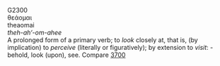 <body>
  <p>G2300<br>  θεάομαι  <br> theaomai  <br><i>theh-ah‘-om-ahee </i><br>A prolonged form of a primary verb; to <i>look</i> closely at, that is, (by implication) to <i>perceive</i> (literally or figuratively); by extension to <i>visit</i>: - behold, look (upon), see. Compare <a href="g3700.htm">3700</a> <br></p>
 </body>